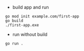 - build app and run
```shell
go mod init example.com/first-app
go build
./first-app.exe
```

- run without build
```shell
go run .
```